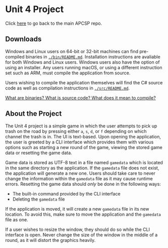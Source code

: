 # Unit 4 Project
Click [here](/README.md) to go back to the main APCSP repo.

## Downloads
Windows and Linux users on 64-bit or 32-bit machines can find pre-compiled binaries in [`./bin/README.md`](./bin/). Installation instructions are avaliable for both Windows and Linux users. Windows users also have the option of using an installer. Any users running macOS, or using a different instruction set such as ARM, must compile the application from source.

Users wishing to compile the application themselves will find the C# source code as well as compilation instructions in [`./src/README.md`](./src/).

[What are binaries? What is source code? What does it mean to compile?](/README.md#types-of-downloads)

## About the Project
The Unit 4 project is a simple game in which the user attempts to pick up trash on the road by pressing either `a`, `s`, `d`, or `f` depending on which channel the trash is in. The UI is text-based. Upon opening the application, the user is greeted by a CLI interface which provides them with various options such as starting a new round of the game, viewing the stored game data or resetting the game data.

Game data is stored as UTF-8 text in a file named `gamedata` which is located in the same directory as the application. If the `gamedata` file does not exist, the application will generate a new one. Users should take care to never change the information within the `gamedata` file as it may cause runtime errors. Resetting the game data should _only_ be done in the following ways:

- The built-in command provided by the CLI interface
- Deleting the `gamedata` file

If the application is moved, it will create a new `gamedata` file in its new location. To avoid this, make sure to move the application and the `gamedata` file as one.

If a user wishes to resize the window, they should do so while the CLI interface is open. Never change the size of the window in the middle of a round, as it will distort the graphics heavily.
